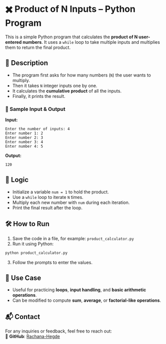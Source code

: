 # ✖️ Product of N Inputs – Python Program

This is a simple Python program that calculates the **product of N user-entered numbers**. It uses a `while` loop to take multiple inputs and multiplies them to return the final product.

## 📌 Description

* The program first asks for how many numbers (`N`) the user wants to multiply.
* Then it takes `N` integer inputs one by one.
* It calculates the **cumulative product** of all the inputs.
* Finally, it prints the result.

### 🧾 Sample Input & Output

**Input:**

```
Enter the number of inputs: 4  
Enter number 1: 2  
Enter number 2: 3  
Enter number 3: 4  
Enter number 4: 5  
```

**Output:**

```
120
```

## 🧠 Logic

* Initialize a variable `num = 1` to hold the product.
* Use a `while` loop to iterate `N` times.
* Multiply each new number with `num` during each iteration.
* Print the final result after the loop.

## 🛠️ How to Run

1. Save the code in a file, for example: `product_calculator.py`
2. Run it using Python:
```bash
python product_calculator.py
```
3. Follow the prompts to enter the values.

## 🎯 Use Case

* Useful for practicing **loops**, **input handling**, and **basic arithmetic operations**.
* Can be modified to compute **sum**, **average**, or **factorial-like operations**.

## 📬 Contact  

For any inquiries or feedback, feel free to reach out:    
🔗 **GitHub**: [Rachana-Hegde](https://github.com/Rachana-Hegde)  
